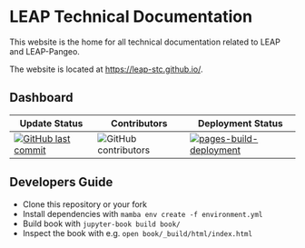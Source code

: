 # LEAP Technical Documentation

This website is the home for all technical documentation related to LEAP and LEAP-Pangeo.

The website is located at <https://leap-stc.github.io/>.

## Dashboard

| Update Status | Contributors | Deployment Status |
| -- | -- | -- |
| [![GitHub last commit](https://img.shields.io/github/last-commit/leap-stc/leap-stc.github.io)](https://github.com/leap-stc/leap-stc.github.io) | ![GitHub contributors](https://img.shields.io/github/contributors/leap-stc/leap-stc.github.io)  |  [![pages-build-deployment](https://github.com/leap-stc/leap-stc.github.io/actions/workflows/pages/pages-build-deployment/badge.svg)](https://github.com/leap-stc/leap-stc.github.io/actions/workflows/pages/pages-build-deployment)

## Developers Guide

- Clone this repository or your fork
- Install dependencies with `mamba env create -f environment.yml`
- Build book with `jupyter-book build book/`
- Inspect the book with e.g. `open book/_build/html/index.html`

